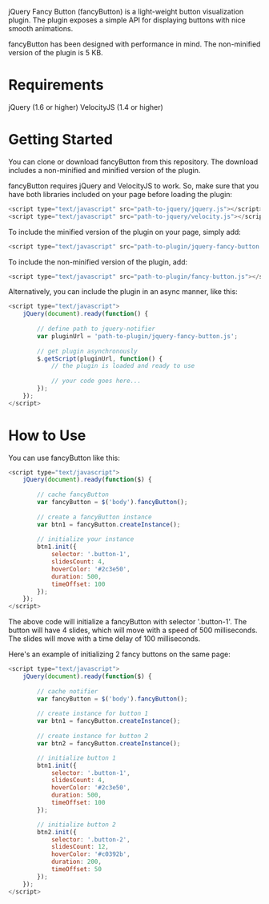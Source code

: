 
jQuery Fancy Button (fancyButton) is a light-weight button visualization plugin. The plugin exposes a simple API for displaying buttons with nice smooth animations. 

fancyButton has been designed with performance in mind. The non-minified version of the plugin is 5 KB.

# Requirements

jQuery (1.6 or higher)
VelocityJS (1.4 or higher)

# Getting Started

You can clone or download fancyButton from this repository. The download includes a non-minified and minified version of the plugin.

fancyButton requires jQuery and VelocityJS to work. So, make sure that you have both libraries included on your page before loading the plugin:

```javascript
<script type="text/javascript" src="path-to-jquery/jquery.js"></script>
<script type="text/javascript" src="path-to-jquery/velocity.js"></script>
```

To include the minified version of the plugin on your page, simply add:

```javascript
<script type="text/javascript" src="path-to-plugin/jquery-fancy-button.min.js"></script>
```

To include the non-minified version of the plugin, add:

```javascript	
<script type="text/javascript" src="path-to-plugin/fancy-button.js"></script>
```

Alternatively, you can include the plugin in an async manner, like this:

```javascript
<script type="text/javascript">
	jQuery(document).ready(function() {
	
		// define path to jquery-notifier
		var pluginUrl = 'path-to-plugin/jquery-fancy-button.js';
		
		// get plugin asynchronously
		$.getScript(pluginUrl, function() {
			// the plugin is loaded and ready to use
			
			// your code goes here...
		});
	});
</script>
```


# How to Use

You can use fancyButton like this:

```javascript
<script type="text/javascript">
	jQuery(document).ready(function($) {
	
		// cache fancyButton
		var fancyButton = $('body').fancyButton();
		
		// create a fancyButton instance
		var btn1 = fancyButton.createInstance();
		
		// initialize your instance
		btn1.init({
			selector: '.button-1',
			slidesCount: 4,
			hoverColor: '#2c3e50',
			duration: 500,
			timeOffset: 100
		});
	});
</script>
```

The above code will initialize a fancyButton with selector '.button-1'. The button will have 4 slides, which will move with a speed of 500 milliseconds. The slides will move with a time delay of 100 milliseconds.

Here's an example of initializing 2 fancy buttons on the same page:

```javascript
<script type="text/javascript">
	jQuery(document).ready(function($) {
	
		// cache notifier
		var fancyButton = $('body').fancyButton();
		
		// create instance for button 1
		var btn1 = fancyButton.createInstance();
		
		// create instance for button 2
		var btn2 = fancyButton.createInstance();

		// initialize button 1
		btn1.init({
			selector: '.button-1',
			slidesCount: 4,
			hoverColor: '#2c3e50',
			duration: 500,
			timeOffset: 100
		});

		// initialize button 2
		btn2.init({
			selector: '.button-2',
			slidesCount: 12,
			hoverColor: '#c0392b',
			duration: 200,
			timeOffset: 50
		});
	});
</script>
```